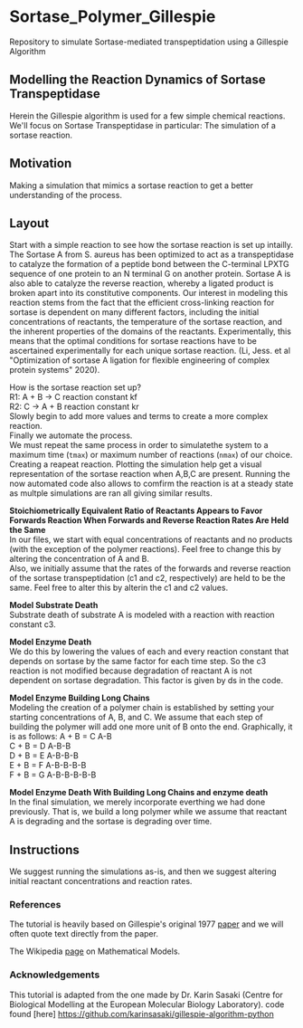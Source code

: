 # Sortase_Polymer_Gillespie
Repository to simulate Sortase-mediated transpeptidation using a Gillespie Algorithm

## Modelling the Reaction Dynamics of Sortase Transpeptidase
Herein the Gillespie algorithm is used for a few simple chemical reactions. We'll focus on Sortase Transpeptidase in particular: The simulation of a sortase reaction. 

## Motivation 
Making a simulation that mimics a sortase reaction to get a better understanding of the process. 
## Layout 
Start with a simple reaction to see how the sortase reaction is set up intailly. The Sortase A from S. aureus has been optimized to act as a transpeptidase to catalyze the formation of a peptide bond between the C-terminal LPXTG sequence of one protein to an N terminal G on another protein.  Sortase A is also able to catalyze the reverse reaction, whereby a ligated product is broken apart into its constitutive components.
Our interest in modeling this reaction stems from the fact that the efficient cross-linking reaction for sortase is dependent on many different factors, including the initial concentrations of reactants, the temperature of the sortase reaction, and the inherent properties of the domains of the reactants.  Experimentally, this means that the optimal conditions for sortase reactions have to be ascertained experimentally for each unique sortase reaction.  (Li, Jess. et al "Optimization of sortase A ligation for flexible engineering of complex protein systems" 2020).

How is the sortase reaction set up? \
R1: A + B -> C  reaction constant kf \
R2: C -> A + B  reaction constant kr \
Slowly begin to add more values and terms to create a more complex reaction.\
Finally we automate the process.\
We must repeat the same process in order to simulatethe system to a maximum time (`tmax`) or maximum number of reactions (`nmax`) of our choice. Creating a reapeat reaction. Plotting the simulation help get a visual representation of the sortase reaction when A,B,C are present. Running the now automated code also allows to comfirm the reaction is at a steady state as multple simulations are ran all giving similar results.

**Stoichiometrically Equivalent Ratio of Reactants Appears to Favor Forwards Reaction When Forwards and Reverse Reaction Rates Are Held the Same**\
In our files, we start with equal concentrations of reactants and no products (with the exception of the polymer reactions).  Feel free to change this by altering the concentration of A and B.  \
Also, we initially assume that the rates of the forwards and reverse reaction of the sortase transpeptidation (c1 and c2, respectively) are held to be the same.  Feel free to alter this by alterin the c1 and c2 values.

**Model Substrate Death**\
Substrate death of substrate A is modeled with a reaction with reaction constant c3. 

**Model Enzyme Death**\
We do this by lowering the values of each and every reaction constant that depends on sortase by the same factor for each time step.  So the c3 reaction is not modified because degradation of reactant A is not dependent on sortase degradation.  This factor is given by ds in the code.

**Model Enzyme Building Long Chains**\
Modeling the creation of a polymer chain is established by setting your starting concentrations of A, B, and C.  We assume that each step of building the polymer will add one more unit of B onto the end.  Graphically, it is as follows:
A + B = C      A-B\
C + B = D      A-B-B\
D + B = E      A-B-B-B\
E + B = F      A-B-B-B-B\
F + B = G      A-B-B-B-B-B

**Model Enzyme Death With Building Long Chains and enzyme death**\
In the final simulation, we merely incorporate everthing we had done previously.  That is, we build a long polymer while we assume that reactant A is degrading and the sortase is degrading over time.


## Instructions 
We suggest running the simulations as-is, and then we suggest altering initial reactant concentrations and reaction rates.

### References

The tutorial is heavily based on Gillespie's original 1977 [paper](http://wwwf.imperial.ac.uk/~nsjones/gillespie_1977.pdf) and we will often  quote text directly from the paper. 

The Wikipedia [page](https://en.wikipedia.org/wiki/Mathematical_model) on Mathematical Models.


### Acknowledgements

This tutorial is adapted from the one made by Dr. Karin Sasaki (Centre for Biological Modelling at the European Molecular Biology Laboratory).
code found [here] https://github.com/karinsasaki/gillespie-algorithm-python

